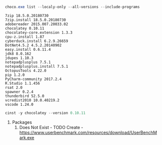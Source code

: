 ```powershell
choco.exe list --localy-only --all-versions --include-programs
```
    7zip 18.5.0.20180730
    7zip.install 18.5.0.20180730
    adobereader 2015.007.20033.02
    chocolatey 0.10.11
    chocolatey-core.extension 1.3.3
    cpu-z.install 1.87
    cyberduck.install 6.2.9.26659
    DotNet4.5.2 4.5.2.20140902
    easy.install 0.6.11.4
    jdk8 8.0.162
    jdupes 1.10.3
    notepadplusplus 7.5.1
    notepadplusplus.install 7.5.1
    OctopusTools 4.22.0
    pip 1.2.0
    PyCharm-community 2017.2.4
    R.Studio 1.1.456
    rsat 2.0
    spawner 0.2.4
    thunderbird 52.5.0
    vcredist2010 10.0.40219.2
    vscode 1.24.0
```powershell
cinst -y chocolatey --version 0.10.11
```


1. Packages
   1. Does Not Exist - TODO Create - https://www.userbenchmark.com/resources/download/UserBenchMark.exe
